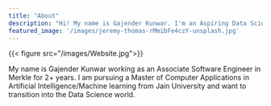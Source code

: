 ```yaml
---
title: "About"
description: "Hi! My name is Gajender Kunwar. I'm an Aspiring Data Scientist"
featured_image: '/images/jeremy-thomas-rMmibFe4czY-unsplash.jpg'
---
```

{{< figure src="/images/Website.jpg">}}


 My name is Gajender Kunwar working as an Associate Software Engineer in Merkle for 2+ years. I am pursuing a Master of Computer Applications in Artificial Intelligence/Machine learning from Jain University and want to transition into the Data Science world.
